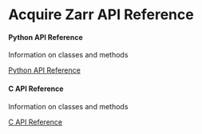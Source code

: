 # Acquire Zarr API Reference

<div class="cards">
    <div class="card">
        <h4>Python API Reference</h4>
        <p>Information on classes and methods</p>
        <a href="zarr_api" class="button">Python API Reference</a>
    </div>
    <div class="card">
        <h4>C API Reference</h4>
        <p>Information on classes and methods</p>
        <a href="c_api" class="button">C API Reference</a>
    </div>
</div>
